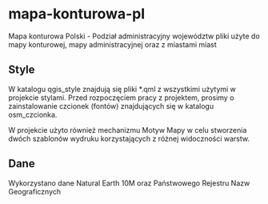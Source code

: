 ﻿# mapa-konturowa-pl
Mapa konturowa Polski - Podział administracyjny województw
pliki użyte do mapy konturowej, mapy administracyjnej oraz z miastami miast

## Style
W katalogu qgis_style znajdują się pliki *.qml z wszystkimi użytymi w projekcie stylami. Przed rozpoczęciem pracy z projektem, prosimy o zainstalowanie czcionek (fontów) znajdujących się w katalogu osm_czcionka.

W projekcie użyto również mechanizmu Motyw Mapy w celu stworzenia dwóch szablonów wydruku korzystających z różnej widoczności warstw. 

## Dane

Wykorzystano dane Natural Earth 10M oraz Państwowego Rejestru Nazw Geograficznych

